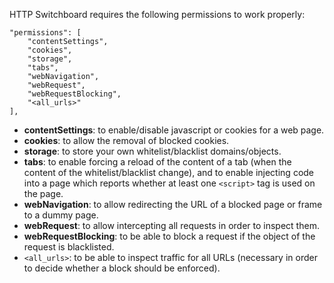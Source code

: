 HTTP Switchboard requires the following permissions to work properly:

    "permissions": [
        "contentSettings",
        "cookies",
        "storage",
        "tabs",
        "webNavigation",
        "webRequest",
        "webRequestBlocking",
        "<all_urls>"
    ],

* **contentSettings**: to enable/disable javascript or cookies for a web page.
* **cookies**: to allow the removal of blocked cookies.
* **storage**: to store your own whitelist/blacklist domains/objects.
* **tabs**: to enable forcing a reload of the content of a tab (when the content of the whitelist/blacklist change), and to enable injecting code into a page which reports whether at least one `<script>` tag is used on the page.
* **webNavigation**: to allow redirecting the URL of a blocked page or frame to a dummy page.
* **webRequest**: to allow intercepting all requests in order to inspect them.
* **webRequestBlocking**: to be able to block a request if the object of the request is blacklisted.
* `<all_urls>`: to be able to inspect traffic for all URLs (necessary in order to decide whether a block should be enforced).